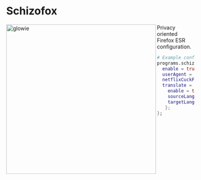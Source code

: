 # Schizofox

<img align="left" src="https://search.unlocked.link/image_proxy?url=https%3A%2F%2Fi.kym-cdn.com%2Fentries%2Ficons%2Ffacebook%2F000%2F037%2F493%2Fcovergn.jpg&h=80248b2686fc2e1618aae35fb3764bb260515e7675203963f631493f4cd14508" width="400" alt="glowie" />
Privacy oriented Firefox ESR configuration.

```nix
# Example configration
programs.schizofox = {
  enable = true;
  userAgent = "Mozilla/5.0 (Windows NT 10.0; Win64; x64; rv:106.0) Gecko/20100101 Firefox/106.0";
  netflixCuckFix = true;
  translate = {
    enable = true;
    sourceLang = "en";
    targetLang = "pl";
   };
};
```
